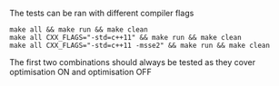 The tests can be ran with different compiler flags

~~~
make all && make run && make clean
make all CXX_FLAGS="-std=c++11" && make run && make clean
make all CXX_FLAGS="-std=c++11 -msse2" && make run && make clean
~~~

The first two combinations should always be tested as they cover optimisation ON and optimisation OFF
